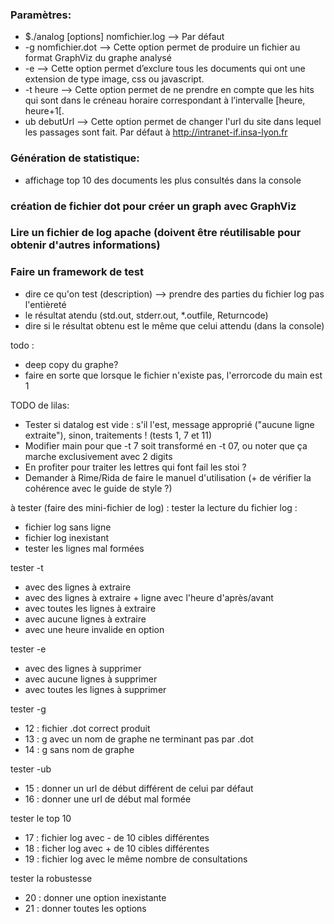 ### Paramètres:
- $./analog [options] nomfichier.log  -->  Par défaut
- -g nomfichier.dot  -->  Cette option permet de produire un fichier au format GraphViz du graphe analysé
- -e  -->  Cette option permet d’exclure tous les documents qui ont une extension de type image, css ou javascript.
- -t heure  -->  Cette option permet de ne prendre en compte que les hits qui sont dans le créneau horaire correspondant à l’intervalle [heure, heure+1[.
- ub debutUrl  -->  Cette option permet de changer l'url du site dans lequel les passages sont fait. Par défaut à http://intranet-if.insa-lyon.fr

### Génération de statistique:
- affichage top 10 des documents les plus consultés dans la console

### création de fichier dot pour créer un graph avec GraphViz

### Lire un fichier de log apache (doivent être réutilisable pour obtenir d'autres informations)

### Faire un framework de test
- dire ce qu'on test (description) --> prendre des parties du fichier log pas l'entièreté
- le résultat atendu (std.out, stderr.out, *.outfile, Returncode)
- dire si le résultat obtenu est le même que celui attendu (dans la console)

todo :
- deep copy du graphe?
- faire en sorte que lorsque le fichier n'existe pas, l'errorcode du main est 1

TODO de lilas:
- Tester si datalog est vide : s'il l'est, message approprié ("aucune ligne extraite"), sinon, traitements ! (tests 1, 7 et 11)
- Modifier main pour que -t 7 soit transformé en -t 07, ou noter que ça marche exclusivement avec 2 digits
- En profiter pour traiter les lettres qui font fail les stoi ?
- Demander à Rime/Rida de faire le manuel d'utilisation (+ de vérifier la cohérence avec le guide de style ?)

à tester (faire des mini-fichier de log) :
tester la lecture du fichier log :
- fichier log sans ligne
- fichier log inexistant
- tester les lignes mal formées

tester -t
- avec des lignes à extraire
- avec des lignes à extraire + ligne avec l'heure d'après/avant
- avec toutes les lignes à extraire
- avec aucune lignes à extraire
- avec une heure invalide en option

tester -e
- avec des lignes à supprimer
- avec aucune lignes à supprimer
- avec toutes les lignes à supprimer

tester -g
- 12 : fichier .dot correct produit 
- 13 : g avec un nom de graphe ne terminant pas par .dot 
- 14 : g sans nom de graphe 

tester -ub
- 15 : donner un url de début différent de celui par défaut 
- 16 : donner une url de début mal formée

tester le top 10
- 17 : fichier log avec - de 10 cibles différentes
- 18 : ficher log avec + de 10 cibles différentes
- 19 : fichier log avec le même nombre de consultations

tester la robustesse
- 20 : donner une option inexistante
- 21 : donner toutes les options
